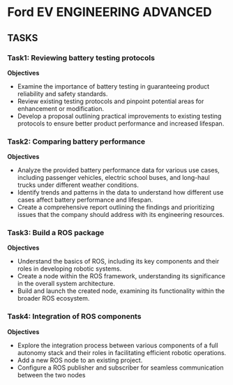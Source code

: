 # Ford EV ENGINEERING ADVANCED
## TASKS
### Task1: Reviewing battery testing protocols
**Objectives**
* Examine the importance of battery testing in guaranteeing product reliability and safety standards.
* Review existing testing protocols and pinpoint potential areas for enhancement or modification.
* Develop a proposal outlining practical improvements to existing testing protocols to ensure better product performance and increased lifespan.
  
### Task2: Comparing battery performance
**Objectives**
* Analyze the provided battery performance data for various use cases, including passenger vehicles, electric school buses, and long-haul trucks under different weather conditions.
* Identify trends and patterns in the data to understand how different use cases affect battery performance and lifespan.
* Create a comprehensive report outlining the findings and prioritizing issues that the company should address with its engineering resources.
  
### Task3: Build a ROS package
**Objectives**
* Understand the basics of ROS, including its key components and their roles in developing robotic systems.
* Create a node within the ROS framework, understanding its significance in the overall system architecture.
* Build and launch the created node, examining its functionality within the broader ROS ecosystem.
  
### Task4: Integration of ROS components
**Objectives**
* Explore the integration process between various components of a full autonomy stack and their roles in facilitating efficient robotic operations.
* Add a new ROS node to an existing project.
* Configure a ROS publisher and subscriber for seamless communication between the two nodes
